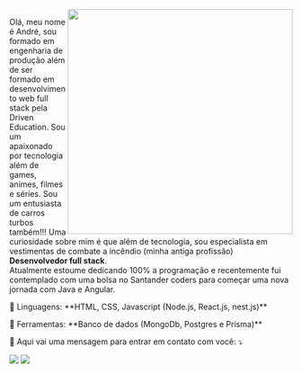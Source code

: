 <img src="https://raw.githubusercontent.com/MicaelliMedeiros/micaellimedeiros/master/image/computer-illustration.png" min-width="400px" max-width="400px" width="400px" align="right">

<p align="left"> 
  Olá, meu nome é André, sou formado em engenharia de produção além de ser formado em desenvolvimento web full stack pela Driven Education. Sou um apaixonado por tecnologia além de games, animes, filmes e séries. Sou um entusiasta de carros turbos também!!! Uma curiosidade sobre mim é que além de tecnologia, sou especialista em vestimentas de combate a incêndio (minha antiga profissão) <strong>Desenvolvedor full stack</strong>.<br>
  Atualmente estoume dedicando 100% a programação e recentemente fui contemplado com uma bolsa no Santander coders para começar uma nova jornada com Java e Angular.
</p>

<p align="left">
  🦄 Linguagens: **HTML, CSS, Javascript (Node.js, React.js, nest.js)**
</p>

<p align="left">
  💼 Ferramentas: **Banco de dados (MongoDb, Postgres e Prisma)**
</p>

<p align="left">
  💌 Aqui vai uma mensagem para entrar em contato com você: ⤵️
</p>

<p align="left">
  <a href="#" alt="Gmail">
  <img src="https://img.shields.io/badge/-Gmail-FF0000?style=flat-square&labelColor=FF0000&logo=gmail&logoColor=white&link=andre.eng1313@gmai.com" /></a>

  <a href="#" alt="LinkedIn">
  <img src="https://img.shields.io/badge/-Linkedin-0e76a8?style=flat-square&logo=Linkedin&logoColor=white&link=https://www.linkedin.com/in/andre-luis-candido/" /></a>
